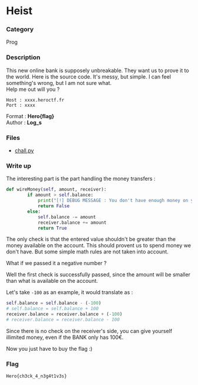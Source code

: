 # Heist

### Category

Prog

### Description

This new online bank is supposely unbreakable. They want us to prove it to the world. Here is the source code. It's messy, but simple. I can feel something's wrong, but I am not sure what.<br>
Help me out will you ?

```
Host : xxxx.heroctf.fr
Port : xxxx
```

Format : **Hero{flag}**<br>
Author : **Log_s**

### Files

 - [chall.py](chall.py)

### Write up

The interesting part is the part handling the money transfers : 
```python
def wireMoney(self, amount, receiver):
        if amount > self.balance:
            print("[!] DEBUG MESSAGE : You don't have enough money on your account to make this transfer")
            return False
        else:
            self.balance -= amount
            receiver.balance += amount
            return True
```

The only check is that the entered value shouldn't be greater than the money available on the account. This should provent us to spend money we don't have. But some simple math rules are not taken into account.

What if we passed it a negative number ?

Well the first check is successfully passed, since the amount will be smaller than what is available on the account.

Let's take `-100` as an example, it would translate as :
```python
self.balance = self.balance - (-100)
# self.balance = self.balance + 100
receiver.balance = receiver.balance + (-100)
# receiver.balance = receiver.balance - 100
```

Since there is no check on the receiver's side, you can give yourself illimited money, even if the BANK only has 100€.

Now you just have to buy the flag :)
### Flag

```Hero{ch3ck_4_n3g4t1v3s}```